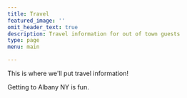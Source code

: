 ```yaml
---
title: Travel
featured_image: ''
omit_header_text: true
description: Travel information for out of town guests
type: page
menu: main

---
```



This is where we'll put travel information!

Getting to Albany NY is fun.